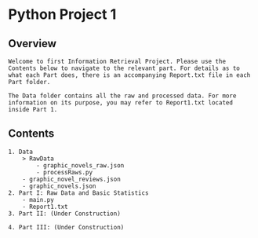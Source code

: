 # Python Project 1

## Overview

    Welcome to first Information Retrieval Project. Please use the Contents below to navigate to the relevant part. For details as to what each Part does, there is an accompanying Report.txt file in each Part folder.

    The Data folder contains all the raw and processed data. For more information on its purpose, you may refer to Report1.txt located inside Part 1.

## Contents

    1. Data
        > RawData
            - graphic_novels_raw.json
            - processRaws.py
        - graphic_novel_reviews.json
        - graphic_novels.json 
    2. Part I: Raw Data and Basic Statistics
        - main.py
        - Report1.txt
    3. Part II: (Under Construction)

    4. Part III: (Under Construction)
